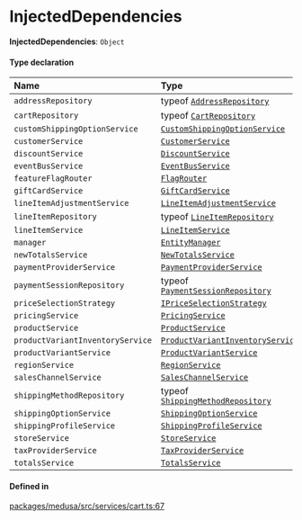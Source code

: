 # InjectedDependencies

 **InjectedDependencies**: `Object`

#### Type declaration

| Name | Type |
| :------ | :------ |
| `addressRepository` | typeof [`AddressRepository`](../index.md#addressrepository) |
| `cartRepository` | typeof [`CartRepository`](../index.md#cartrepository) |
| `customShippingOptionService` | [`CustomShippingOptionService`](../classes/CustomShippingOptionService.md) |
| `customerService` | [`CustomerService`](../classes/CustomerService.md) |
| `discountService` | [`DiscountService`](../classes/DiscountService.md) |
| `eventBusService` | [`EventBusService`](../classes/EventBusService.md) |
| `featureFlagRouter` | [`FlagRouter`](../classes/FlagRouter.md) |
| `giftCardService` | [`GiftCardService`](../classes/GiftCardService.md) |
| `lineItemAdjustmentService` | [`LineItemAdjustmentService`](../classes/LineItemAdjustmentService.md) |
| `lineItemRepository` | typeof [`LineItemRepository`](../index.md#lineitemrepository) |
| `lineItemService` | [`LineItemService`](../classes/LineItemService.md) |
| `manager` | [`EntityManager`](../classes/EntityManager.md) |
| `newTotalsService` | [`NewTotalsService`](../classes/NewTotalsService.md) |
| `paymentProviderService` | [`PaymentProviderService`](../classes/PaymentProviderService.md) |
| `paymentSessionRepository` | typeof [`PaymentSessionRepository`](../index.md#paymentsessionrepository) |
| `priceSelectionStrategy` | [`IPriceSelectionStrategy`](../interfaces/IPriceSelectionStrategy.md) |
| `pricingService` | [`PricingService`](../classes/PricingService.md) |
| `productService` | [`ProductService`](../classes/ProductService.md) |
| `productVariantInventoryService` | [`ProductVariantInventoryService`](../classes/ProductVariantInventoryService.md) |
| `productVariantService` | [`ProductVariantService`](../classes/ProductVariantService.md) |
| `regionService` | [`RegionService`](../classes/RegionService.md) |
| `salesChannelService` | [`SalesChannelService`](../classes/SalesChannelService.md) |
| `shippingMethodRepository` | typeof [`ShippingMethodRepository`](../index.md#shippingmethodrepository) |
| `shippingOptionService` | [`ShippingOptionService`](../classes/ShippingOptionService.md) |
| `shippingProfileService` | [`ShippingProfileService`](../classes/ShippingProfileService.md) |
| `storeService` | [`StoreService`](../classes/StoreService.md) |
| `taxProviderService` | [`TaxProviderService`](../classes/TaxProviderService.md) |
| `totalsService` | [`TotalsService`](../classes/TotalsService.md) |

#### Defined in

[packages/medusa/src/services/cart.ts:67](https://github.com/medusajs/medusa/blob/3d9f5ae63/packages/medusa/src/services/cart.ts#L67)
